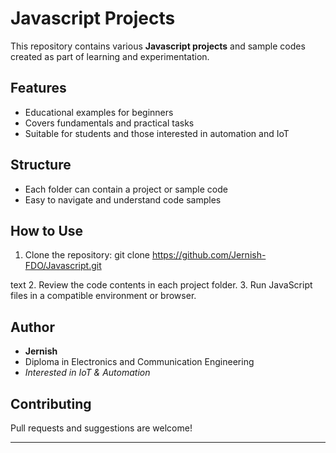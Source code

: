 # Javascript Projects

This repository contains various **Javascript projects** and sample codes created as part of learning and experimentation.

## Features

- Educational examples for beginners
- Covers fundamentals and practical tasks
- Suitable for students and those interested in automation and IoT

## Structure

- Each folder can contain a project or sample code
- Easy to navigate and understand code samples

## How to Use

1. Clone the repository:
git clone https://github.com/Jernish-FDO/Javascript.git

text
2. Review the code contents in each project folder.
3. Run JavaScript files in a compatible environment or browser.

## Author

- **Jernish**
- Diploma in Electronics and Communication Engineering
- *Interested in IoT & Automation*

## Contributing

Pull requests and suggestions are welcome!

---
